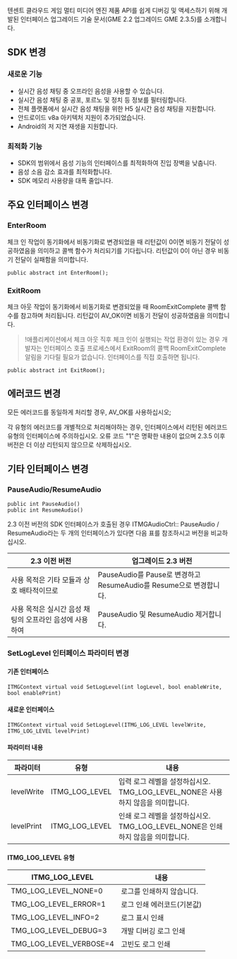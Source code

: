 텐센트 클라우드 게임 멀티 미디어 엔진 제품 API를 쉽게 디버깅 및 액세스하기 위해 개발된 인터페이스 업그레이드 기술 문서(GME 2.2 업그레이드 GME 2.3.5)를 소개합니다.

## SDK 변경
### 새로운 기능
- 실시간 음성 채팅 중 오프라인 음성을 사용할 수 있습니다.
- 실시간 음성 채팅 중 공포, 포르노 및 정치 등 정보를 필터링합니다.
- 전체 플랫폼에서 실시간 음성 채팅을 위한 H5 실시간 음성 채팅을 지원합니다.
- 안드로이드 v8a 아키텍처 지원이 추가되었습니다.
- Android의 저 지연 재생을 지원합니다.

### 최적화 기능
- SDK의 범위에서 음성 기능의 인터페이스를 최적화하여 진입 장벽을 낮춥니다.
- 음성 소음 감소 효과를 최적화합니다.
- SDK 메모리 사용량을 대폭 줄입니다.

## 주요 인터페이스 변경
### EnterRoom 
체크 인 작업이 동기화에서 비동기화로 변경되었을 때 리턴값이 0이면 비동기 전달이 성공하였음을 의미하고 콜백 함수가 처리되기를 기다립니다. 리턴값이 0이 아닌 경우 비동기 전달이 실패함을 의미합니다.

```
public abstract int EnterRoom();
```

### ExitRoom 
체크 아웃 작업이 동기화에서 비동기화로 변경되었을 때 RoomExitComplete 콜백 함수를 참고하며 처리됩니다. 리턴값이 AV_OK이면 비동기 전달이 성공하였음을 의미합니다.

>!애플리케이션에서 체크 아웃 직후 체크 인이 실행되는 작업 환경이 있는 경우 개발자는 인터페이스 호출 프로세스에서 ExitRoom의 콜백 RoomExitComplete 알림을 기다릴 필요가 없습니다. 인터페이스를 직접 호출하면 됩니다.

```
public abstract int ExitRoom();
```

## 에러코드 변경
모든 에러코드를 동일하게 처리할 경우, AV_OK를 사용하십시오; 

각 유형의 에러코드를 개별적으로 처리해야하는 경우, 인터페이스에서 리턴된 에러코드 유형의 인터페이스에 주의하십시오. 오류 코드 "1"은 명확한 내용이 없으며 2.3.5 이후 버전은 더 이상 리턴되지 않으므로 삭제하십시오.


## 기타 인터페이스 변경
### PauseAudio/ResumeAudio 

```
public int PauseAudio()
public int ResumeAudio()
```

2.3 이전 버전의 SDK 인터페이스가 호출된 경우 ITMGAudioCtrl:: PauseAudio / ResumeAudio라는 두 개의 인터페이스가 있다면 다음 표를 참조하시고 버전을 비교하십시오.


|2.3 이전 버전|업그레이드 2.3 버전|
|---|---|
|사용 목적은 기타 모듈과 상호 배타적이므로|PauseAudio를 Pause로 변경하고 ResumeAudio를 Resume으로 변경합니다.|
|사용 목적은 실시간 음성 채팅의 오프라인 음성에 사용하여| PauseAudio 및 ResumeAudio 제거합니다.|


### SetLogLevel 인터페이스 파라미터 변경

#### 기존 인터페이스
```
ITMGContext virtual void SetLogLevel(int logLevel, bool enableWrite, bool enablePrint)
```

#### 새로운 인터페이스
```
ITMGContext virtual void SetLogLevel(ITMG_LOG_LEVEL levelWrite, ITMG_LOG_LEVEL levelPrint)
```

#### 파라미터 내용

|파라미터|유형|내용|
|---|---|---|
|levelWrite|ITMG_LOG_LEVEL|입력 로그 레벨을 설정하십시오. TMG_LOG_LEVEL_NONE은 사용하지 않음을 의미합니다. |
|levelPrint|ITMG_LOG_LEVEL|인쇄 로그 레벨을 설정하십시오. TMG_LOG_LEVEL_NONE은 인쇄하지 않음을 의미합니다.|

#### ITMG_LOG_LEVEL 유형

|ITMG_LOG_LEVEL|내용|
|-------------------------------|-------------|
|TMG_LOG_LEVEL_NONE=0|로그를 인쇄하지 않습니다.|
|TMG_LOG_LEVEL_ERROR=1|로그 인쇄 에러코드(기본값)|
|TMG_LOG_LEVEL_INFO=2|로그 표시 인쇄|
|TMG_LOG_LEVEL_DEBUG=3|개발 디버깅 로그 인쇄|
|TMG_LOG_LEVEL_VERBOSE=4|고빈도 로그 인쇄|
